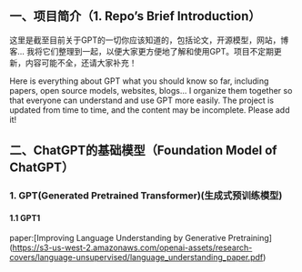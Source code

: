 ## 一、项目简介（1. Repo’s Brief Introduction）

这里是截至目前关于GPT的一切你应该知道的，包括论文，开源模型，网站，博客... 我将它们整理到一起，以便大家更方便地了解和使用GPT。项目不定期更新，内容可能不全，还请大家补充！

Here is everything about GPT  what you should know so far, including papers, open source models, websites, blogs... I organize them together so that everyone can understand and use GPT more easily. The project is updated from time to time, and the content may be incomplete. Please add it!

## 二、ChatGPT的基础模型（Foundation Model of ChatGPT）

### 1. GPT(Generated Pretrained Transformer)(生成式预训练模型)

#### 1.1 GPT1

paper:[Improving Language Understanding by Generative Pretraining] (https://s3-us-west-2.amazonaws.com/openai-assets/research-covers/language-unsupervised/language_understanding_paper.pdf)

